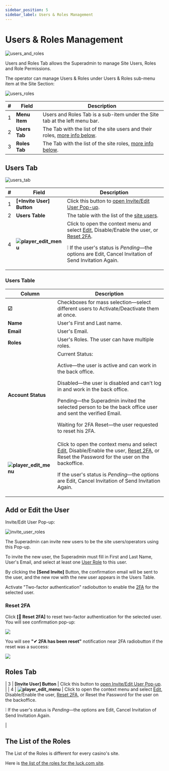 ```yaml
---
sidebar_position: 5
sidebar_label: Users & Roles Management
---
```


# Users & Roles Management

![users_and_roles](https://i.imgur.com/JNkbqvu.png)

Users and Roles Tab allows the Superadmin to manage Site Users, Roles and Role Permissions.

The operator can manage Users & Roles under Users & Roles sub-menu item at the Site Section:

![users_roles](https://i.imgur.com/4lKwgg1.png)

| # | Field | Description |
|-|-|-|
| 1 | **Menu Item** | Users and Roles Tab is a sub-item under the Site tab at the left menu bar. |
| 2 | **Users Tab** | The Tab with the list of the site users and their roles, [more info below](#users-tab). |
| 3 | **Roles Tab** | The Tab with the list of the site roles, [more info below](#roles-tab). |

## Users Tab

![users_tab](https://i.imgur.com/4DWmOh1.png)

| # | Field | Description |
|-|-|-|
| 1 | **[+Invite User] Button** | Click this button to [open Invite/Edit User Pop-up](#add-or-edit-the-user). |
| 2 | **Users Table** | The table with the list of the [site users](#users-table). |
| 4 | **![player_edit_menu](https://i.imgur.com/HrALxrY.png)** | Click to open the context menu and select [Edit](#add-or-edit-the-user), Disable/Enable the user, or [Reset 2FA](#reset-2fa).<p>❕ If the user's status is *Pending*&mdash;the options are Edit, Cancel Invitation of Send Invitation Again.</p> |
### Users Table

| Column | Description |
|-|-|
| **☑** | Checkboxes for mass selection&mdash;select different users to Activate/Deactivate them at once. |
| **Name** | User's First and Last name. |
| **Email** | User's Email. |
| **Roles** | User's Roles. The user can have multiple roles. |
| **Account Status** | Current Status:<p>Active&mdash;the user is active and can work in the back office.</p><p>Disabled&mdash;the user is disabled and can't log in and work in the back office.</p><p>Pending&mdash;the Superadmin invited the selected person to be the back office user and sent the verified Email.</p><p>Waiting for 2FA Reset&mdash;the user requested to reset his 2FA.</p> |
| **![player_edit_menu](https://i.imgur.com/HrALxrY.png)** | Click to open the context menu and select [Edit](#add-or-edit-the-user), Disable/Enable the user, [Reset 2FA](#reset-2fa), or Reset the Password for the user on the backoffice.<p>If the user's status is *Pending*&mdash;the options are Edit, Cancel Invitation of Send Invitation Again.</p> |

## Add or Edit the User

Invite/Edit User Pop-up:

![invite_user_roles](https://i.imgur.com/yGZHzvU.png)

The Superadmin can invite new users to be the site users/operators using this Pop-up.

To invite the new user, the Superadmin must fill in First and Last Name, User's Email, and select at least one [User Role](#the-list-of-roles) to this user.

By clicking the **[Send Invite]** Button, the confirmation email will be sent to the user, and the new row with the new user appears in the Users Table.

Activate "Two-factor authentication" radiobutton to enable the [2FA](/docs/sw360_overview/NEW_UI_BO_login_2fa/#two-factor-authentication.-first-login) for the selected user.

### Reset 2FA

Click **[🔁 Reset 2FA]** to reset two-factor authentication for the selected user. You will see confirmation pop-up:

![](https://i.imgur.com/8InYWZY.png)

You will see **"✔ 2FA has been reset"** notification near 2FA radiobutton if the reset was a success:

![](https://i.imgur.com/M9f3nSO.png)


## Roles Tab



| 3 | **[Invite User] Button** | Click this button to [open Invite/Edit User Pop-up](#add-or-edit-the-user). |
| 4 | **![player_edit_menu](https://i.imgur.com/HrALxrY.png)** | Click to open the context menu and select [Edit](#add-or-edit-the-user), Disable/Enable the user, [Reset 2FA](#reset-2fa), or Reset the Password for the user on the backoffice.<p>❕ If the user's status is *Pending*&mdash;the options are Edit, Cancel Invitation of Send Invitation Again.</p> |
## The List of the Roles

The List of the Roles is different for every casino's site.

Here is [the list of the roles for the luck.com site](https://confluence.skywindgroup.com/pages/viewpage.action?spaceKey=sw360&title=Back+Office.+Users+and+Roles#BackOffice.UsersandRoles-TheListoftheRoles).